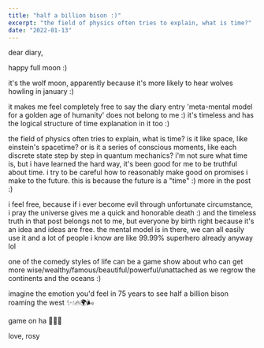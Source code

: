 ```yaml
---
title: "half a billion bison :)"
excerpt: "the field of physics often tries to explain, what is time?"
date: "2022-01-13"
---
```


dear diary,

happy full moon :)

it's the wolf moon, apparently because it's more likely to hear wolves howling in january :)

it makes me feel completely free to say the diary entry 'meta-mental model for a golden age of humanity' does not belong to me :) it's timeless and has the logical structure of time explanation in it too :)

the field of physics often tries to explain, what is time? is it like space, like einstein's spacetime? or is it a series of conscious moments, like each discrete state step by step in quantum mechanics? i'm not sure what time is, but i have learned the hard way, it's been good for me to be truthful about time. i try to be careful how to reasonably make good on promises i make to the future. this is because the future is a "time" :) more in the post :)

i feel free, because if i ever become evil through unfortunate circumstance, i pray the universe gives me a quick and honorable death :) and the timeless truth in that post belongs not to me, but everyone by birth right because it's an idea and ideas are free. the mental model is in there, we can all easily use it and a lot of people i know are like 99.99% superhero already anyway lol

one of the comedy styles of life can be a game show about who can get more wise/wealthy/famous/beautiful/powerful/unattached as we regrow the continents and the oceans :)

imagine the emotion you'd feel in 75 years to see half a billion bison roaming the west ✨💧🔥🌍🌬

game on ha 💃🎶🥳

love,
rosy
